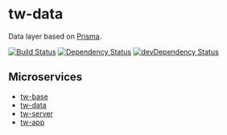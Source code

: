 # tw-data

Data layer based on [Prisma](https://github.com/prismagraphql/prisma).

[![Build Status](https://img.shields.io/circleci/project/github/adriancarriger/tw-data/develop.svg?maxAge=60)](https://circleci.com/gh/adriancarriger/tw-data)
[![Dependency Status](https://img.shields.io/david/adriancarriger/tw-data/develop.svg?maxAge=60)](https://david-dm.org/adriancarriger/tw-data)
[![devDependency Status](https://img.shields.io/david/dev/adriancarriger/tw-data/develop.svg?maxAge=60)](https://david-dm.org/adriancarriger/tw-data?type=dev)

## Microservices

- [tw-base](https://github.com/adriancarriger/tw-base)
- [tw-data](https://github.com/adriancarriger/tw-data)
- [tw-server](https://github.com/adriancarriger/tw-server)
- [tw-app](https://github.com/adriancarriger/tw-app)
